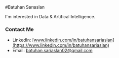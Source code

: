 #Batuhan Sarıaslan

I'm interested in Data & Artifical Intelligence.

### Contact Me
- LinkedIn: [www.linkedin.com/in/batuhansariaslan](https://www.linkedin.com/in/batuhansariaslan)
- Email: batuhan.sariaslan02@gmail.com
